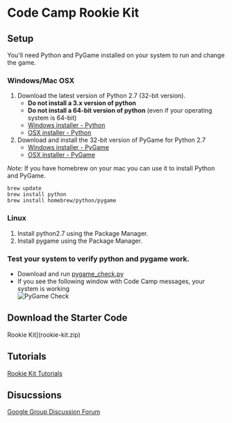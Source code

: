 # Code Camp Rookie Kit


## Setup

You'll need Python and PyGame installed on your system
to run and change the game.

### Windows/Mac OSX

1.	Download the latest version of Python 2.7 (32-bit version).
	*	**Do not install a 3.x version of python**
	*	**Do not install a 64-bit version of python** (even if your operating system is 64-bit)
	*	[Windows installer - Python](https://www.python.org/ftp/python/2.7.10/python-2.7.10.msi)
	*	[OSX installer - Python](https://www.python.org/ftp/python/2.7.10/python-2.7.10-macosx10.6.pkg)
2.	Download and install the 32-bit version of PyGame for Python 2.7
	*	[Windows installer - PyGame](http://pygame.org/ftp/pygame-1.9.1.win32-py2.7.msi)
	*	[OSX installer - PyGame](http://pygame.org/ftp/pygame-1.9.1release-python.org-32bit-py2.7-macosx10.3.dmg)

*Note:* If you have homebrew on your mac you can use it to install Python and PyGame.

	brew update
	brew install python
	brew install homebrew/python/pygame

### Linux

1.	Install python2.7 using the Package Manager.
2.	Install pygame using the Package Manager.

### Test your system to verify python and pygame work.
	
*	Download and run [pygame_check.py](pygame_check.py)
*	If you see the following window with Code Camp messages, your system is working<br>![PyGame Check](https://github.com/dsu-cit/code-camp-2015-rookie-kit-tutorials/blob/master/assets/images/pygame_check.png)


## Download the Starter Code

Rookie Kit](rookie-kit.zip)


## Tutorials

[Rookie Kit Tutorials](https://github.com/dsu-cit/code-camp-2015-rookie-kit-tutorials/tree/master/tutorials)


## Disucssions

[Google Group Discussion Forum](https://groups.google.com/forum/#!forum/code-camp-rookie-kit)